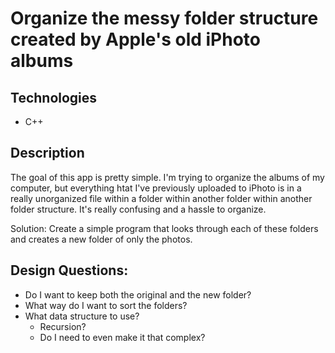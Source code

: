# Organize the messy folder structure created by Apple's old iPhoto albums

## Technologies
- C++

## Description

The goal of this app is pretty simple. I'm trying to organize the albums of my computer, but everything htat I've previously uploaded to iPhoto is in a really unorganized file within a folder within another folder within another folder structure. It's really confusing and a hassle to organize.

Solution: Create a simple program that looks through each of these folders and creates a new folder of only the photos.

## Design Questions:
- Do I want to keep both the original and the new folder?
- What way do I want to sort the folders?
- What data structure to use? 
	- Recursion? 
	- Do I need to even make it that complex?

